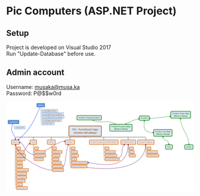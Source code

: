 # Pic Computers (ASP.NET Project)

## Setup

Project is developed on Visual Studio 2017 <br />
Run "Update-Database" before use.

## Admin account

Username: musaka@musa.ka <br />
Password: P@$$w0rd

![MindMap](/PIC_MindMap.png)
